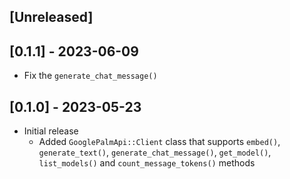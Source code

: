 ## [Unreleased]

## [0.1.1] - 2023-06-09
- Fix the `generate_chat_message()`

## [0.1.0] - 2023-05-23

- Initial release
  - Added `GooglePalmApi::Client` class that supports `embed()`, `generate_text()`, `generate_chat_message()`, `get_model()`, `list_models()` and `count_message_tokens()` methods
